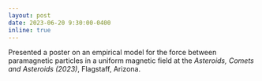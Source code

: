 ```yaml
---
layout: post
date: 2023-06-20 9:30:00-0400
inline: true
---
```


Presented a poster on an empirical model for the force between paramagnetic particles in a uniform magnetic field at the<i> Asteroids, Comets and Asteroids (2023)</i>, Flagstaff, Arizona.